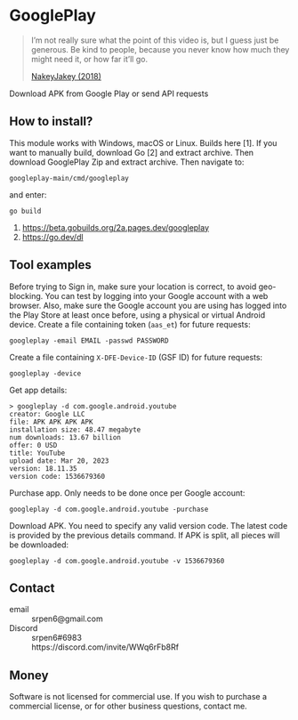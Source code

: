 # GooglePlay

> I’m not really sure what the point of this video is, but I guess just be
> generous. Be kind to people, because you never know how much they might need
> it, or how far it’ll go.
>
> [NakeyJakey (2018)](//youtube.com/watch?v=Cr0UYNKmrUs)

Download APK from Google Play or send API requests

## How to install?

This module works with Windows, macOS or Linux. Builds here [1]. If you want to
manually build, download Go [2] and extract archive. Then download GooglePlay
Zip and extract archive. Then navigate to:

~~~
googleplay-main/cmd/googleplay
~~~

and enter:

~~~
go build
~~~

1. https://beta.gobuilds.org/2a.pages.dev/googleplay
2. https://go.dev/dl

## Tool examples

Before trying to Sign in, make sure your location is correct, to avoid
geo-blocking. You can test by logging into your Google account with a web
browser. Also, make sure the Google account you are using has logged into the
Play Store at least once before, using a physical or virtual Android device.
Create a file containing token (`aas_et`) for future requests:

~~~
googleplay -email EMAIL -passwd PASSWORD
~~~

Create a file containing `X-DFE-Device-ID` (GSF ID) for future requests:

~~~
googleplay -device
~~~

Get app details:

~~~
> googleplay -d com.google.android.youtube
creator: Google LLC
file: APK APK APK APK
installation size: 48.47 megabyte
num downloads: 13.67 billion
offer: 0 USD
title: YouTube
upload date: Mar 20, 2023
version: 18.11.35
version code: 1536679360
~~~

Purchase app. Only needs to be done once per Google account:

~~~
googleplay -d com.google.android.youtube -purchase
~~~

Download APK. You need to specify any valid version code. The latest code is
provided by the previous details command. If APK is split, all pieces will be
downloaded:

~~~
googleplay -d com.google.android.youtube -v 1536679360
~~~

## Contact

<dl>
   <dt>
   email
   </dt>
   <dd>
   srpen6@gmail.com
   </dd>
   <dt>
   Discord
   </dt>
   <dd>
   srpen6#6983
   </dd>
   <dd>
   https://discord.com/invite/WWq6rFb8Rf
   </dd>
</dl>

## Money

Software is not licensed for commercial use. If you wish to purchase a
commercial license, or for other business questions, contact me.

